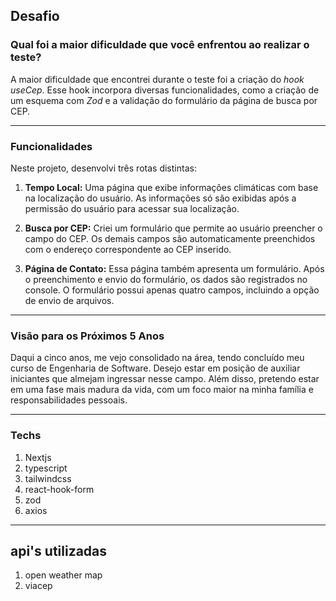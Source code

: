 ## Desafio

### Qual foi a maior dificuldade que você enfrentou ao realizar o teste?

A maior dificuldade que encontrei durante o teste foi a criação do *hook useCep*. Esse hook incorpora diversas funcionalidades, como a criação de um esquema com *Zod* e a validação do formulário da página de busca por CEP.

---

### Funcionalidades

Neste projeto, desenvolvi três rotas distintas:

1. **Tempo Local:** Uma página que exibe informações climáticas com base na localização do usuário. As informações só são exibidas após a permissão do usuário para acessar sua localização.

2. **Busca por CEP:** Criei um formulário que permite ao usuário preencher o campo do CEP. Os demais campos são automaticamente preenchidos com o endereço correspondente ao CEP inserido.

3. **Página de Contato:** Essa página também apresenta um formulário. Após o preenchimento e envio do formulário, os dados são registrados no console. O formulário possui apenas quatro campos, incluindo a opção de envio de arquivos.

---

### Visão para os Próximos 5 Anos

Daqui a cinco anos, me vejo consolidado na área, tendo concluído meu curso de Engenharia de Software. Desejo estar em posição de auxiliar iniciantes que almejam ingressar nesse campo. Além disso, pretendo estar em uma fase mais madura da vida, com um foco maior na minha família e responsabilidades pessoais.

---
### Techs
1. Nextjs
2. typescript
3. tailwindcss
4. react-hook-form
5. zod
6. axios

---
## api's utilizadas
1. open weather map
2. viacep